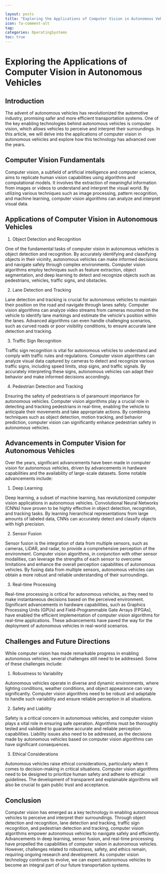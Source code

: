 ```yaml
---

layout: posts
title: "Exploring the Applications of Computer Vision in Autonomous Vehicles"
icon: fa-comment-alt
tag:      
categories: OperatingSystems
toc: true
---
```




# Exploring the Applications of Computer Vision in Autonomous Vehicles

## Introduction

The advent of autonomous vehicles has revolutionized the automotive industry, promising safer and more efficient transportation systems. One of the key enabling technologies behind autonomous vehicles is computer vision, which allows vehicles to perceive and interpret their surroundings. In this article, we will delve into the applications of computer vision in autonomous vehicles and explore how this technology has advanced over the years.

## Computer Vision Fundamentals

Computer vision, a subfield of artificial intelligence and computer science, aims to replicate human vision capabilities using algorithms and computational models. It involves the extraction of meaningful information from images or videos to understand and interpret the visual world. By utilizing various techniques such as image processing, pattern recognition, and machine learning, computer vision algorithms can analyze and interpret visual data.

## Applications of Computer Vision in Autonomous Vehicles

1. Object Detection and Recognition

One of the fundamental tasks of computer vision in autonomous vehicles is object detection and recognition. By accurately identifying and classifying objects in their vicinity, autonomous vehicles can make informed decisions and navigate safely through complex environments. Computer vision algorithms employ techniques such as feature extraction, object segmentation, and deep learning to detect and recognize objects such as pedestrians, vehicles, traffic signs, and obstacles.

2. Lane Detection and Tracking

Lane detection and tracking is crucial for autonomous vehicles to maintain their position on the road and navigate through lanes safely. Computer vision algorithms can analyze video streams from cameras mounted on the vehicle to identify lane markings and estimate the vehicle's position within the lanes. Advanced algorithms can even handle challenging scenarios, such as curved roads or poor visibility conditions, to ensure accurate lane detection and tracking.

3. Traffic Sign Recognition

Traffic sign recognition is vital for autonomous vehicles to understand and comply with traffic rules and regulations. Computer vision algorithms can analyze visual data captured by cameras to detect and recognize various traffic signs, including speed limits, stop signs, and traffic signals. By accurately interpreting these signs, autonomous vehicles can adapt their behavior and make informed decisions accordingly.

4. Pedestrian Detection and Tracking

Ensuring the safety of pedestrians is of paramount importance for autonomous vehicles. Computer vision algorithms play a crucial role in detecting and tracking pedestrians in real-time, enabling the vehicle to anticipate their movements and take appropriate actions. By combining techniques such as object detection, motion tracking, and behavior prediction, computer vision can significantly enhance pedestrian safety in autonomous vehicles.

## Advancements in Computer Vision for Autonomous Vehicles

Over the years, significant advancements have been made in computer vision for autonomous vehicles, driven by advancements in hardware capabilities and the availability of large-scale datasets. Some notable advancements include:

1. Deep Learning

Deep learning, a subset of machine learning, has revolutionized computer vision applications in autonomous vehicles. Convolutional Neural Networks (CNNs) have proven to be highly effective in object detection, recognition, and tracking tasks. By learning hierarchical representations from large amounts of labeled data, CNNs can accurately detect and classify objects with high precision.

2. Sensor Fusion

Sensor fusion is the integration of data from multiple sensors, such as cameras, LiDAR, and radar, to provide a comprehensive perception of the environment. Computer vision algorithms, in conjunction with other sensor modalities, can leverage the strengths of each sensor to overcome limitations and enhance the overall perception capabilities of autonomous vehicles. By fusing data from multiple sensors, autonomous vehicles can obtain a more robust and reliable understanding of their surroundings.

3. Real-time Processing

Real-time processing is critical for autonomous vehicles, as they need to make instantaneous decisions based on the perceived environment. Significant advancements in hardware capabilities, such as Graphics Processing Units (GPUs) and Field-Programmable Gate Arrays (FPGAs), have enabled the efficient implementation of computer vision algorithms for real-time applications. These advancements have paved the way for the deployment of autonomous vehicles in real-world scenarios.

## Challenges and Future Directions

While computer vision has made remarkable progress in enabling autonomous vehicles, several challenges still need to be addressed. Some of these challenges include:

1. Robustness to Variability

Autonomous vehicles operate in diverse and dynamic environments, where lighting conditions, weather conditions, and object appearance can vary significantly. Computer vision algorithms need to be robust and adaptable to handle such variability and ensure reliable perception in all situations.

2. Safety and Liability

Safety is a critical concern in autonomous vehicles, and computer vision plays a vital role in ensuring safe operation. Algorithms must be thoroughly tested and validated to guarantee accurate and reliable perception capabilities. Liability issues also need to be addressed, as the decisions made by autonomous vehicles based on computer vision algorithms can have significant consequences.

3. Ethical Considerations

Autonomous vehicles raise ethical considerations, particularly when it comes to decision-making in critical situations. Computer vision algorithms need to be designed to prioritize human safety and adhere to ethical guidelines. The development of transparent and explainable algorithms will also be crucial to gain public trust and acceptance.

## Conclusion

Computer vision has emerged as a key technology in enabling autonomous vehicles to perceive and interpret their surroundings. Through object detection and recognition, lane detection and tracking, traffic sign recognition, and pedestrian detection and tracking, computer vision algorithms empower autonomous vehicles to navigate safely and efficiently. Advancements in deep learning, sensor fusion, and real-time processing have propelled the capabilities of computer vision in autonomous vehicles. However, challenges related to robustness, safety, and ethics remain, requiring ongoing research and development. As computer vision technology continues to evolve, we can expect autonomous vehicles to become an integral part of our future transportation systems.